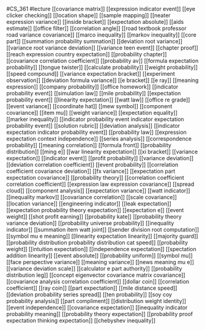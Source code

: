 #CS_361
#lecture
[[covariance matrix]]
[[expression indicator event]]
[[eye clicker checking]]
[[location shape]]
[[sample mapping]]
[[neater expression variance]]
[[inside bracket]]
[[expectation absolute]]
[[aids estimate]]
[[office filter]]
[[correlation angle]]
[[road textbook professor road variance covariance]]
[[marco inequality]]
[[markov inequality]]
[[core part]]
[[summation probability summation]]
[[deviation root variance]]
[[variance root variance deviation]]
[[variance teen event]]
[[chapter proof]]
[[reach expression country expectation]]
[[probability chapter]]
[[covariance correlation coefficient]]
[[probability av]]
[[formula expectation probability]]
[[tongue twister]]
[[calculate probability]]
[[weight probability]]
[[speed compound]]
[[variance expectation bracket]]
[[experiment observation]]
[[deviation formula variance]]
[[e bracket]]
[[e ray]]
[[meaning expression]]
[[company probability]]
[[office homework]]
[[indicator probability event]]
[[simulation law]]
[[mile probability]]
[[expectation probability event]]
[[linearity expectation]]
[[watt law]]
[[office re grade]]
[[event variance]]
[[coordinate hat]]
[[mew symbol]]
[[component covariance]]
[[item mu]]
[[weight variance]]
[[expectation equality]]
[[marker inequality]]
[[indicator probability event indicator expectation probability event]]
[[solution rubric]]
[[deviation analysis]]
[[indicator expectation indicator probability event]]
[[probability law]]
[[expression expectation context independence]]
[[series analysis]]
[[correspondence probability]]
[[meaning correlation]]
[[formula front]]
[[probability distribution]]
[[ming e]]
[[war linearity expectation]]
[[xi bracket]]
[[variance expectation]]
[[indicator event]]
[[profit probability]]
[[variance deviation]]
[[deviation correlation coefficient]]
[[event probability]]
[[correlation coefficient covariance deviation]]
[[fx variance]]
[[expectation part expectation covariance]]
[[probability theory]]
[[correlation coefficient correlation coefficient]]
[[expression law expression covariance]]
[[spread cloud]]
[[component analysis]]
[[expectation variance]]
[[watt indicator]]
[[inequality markov]]
[[covariance correlation]]
[[scale covariance]]
[[location variance]]
[[engineering indicator]]
[[leak expectation]]
[[expectation probability theory expectation]]
[[expectation e]]
[[event weight]]
[[shot profit earning]]
[[probability kate]]
[[probability theory variance deviation]]
[[probability universe probability]]
[[inequality indicator]]
[[summation item watt joint]]
[[sender division root computation]]
[[symbol mu e meaning]]
[[linearity expectation linearity]]
[[majority guard]]
[[probability distribution probability distribution cat speed]]
[[probability weight]]
[[intuition expectation]]
[[independence expectation]]
[[spectation addition linearity]]
[[event absolute]]
[[probability uniform]]
[[symbol mu]]
[[face perspective variance]]
[[meaning variance]]
[[news meaning mu e]]
[[variance deviation scale]]
[[calculator e part authority]]
[[probability distribution leg]]
[[concept eigenvector covariance matrix covariance]]
[[covariance analysis correlation coefficient]]
[[dollar coin]]
[[correlation coefficient]]
[[ray coin]]
[[part expectation]]
[[mile distance speed]]
[[deviation probability series spread]]
[[ten probability]]
[[soy coy probability analysis]]
[[part compliment]]
[[distribution weight identity]]
[[event independence]]
[[covariance expectation]]
[[inequality indicator probability meaning]]
[[probability theory expectation]]
[[probability proof expectation thinking expectation]]
[[chebyshev inequality]]
